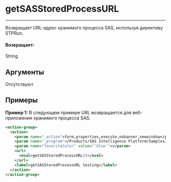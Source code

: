 # getSASStoredProcessURL

---

Возвращает URL-адрес хранимого процесса SAS, используя директиву STPRun.

#### Возвращает:

String

## Аргументы

Отсутствуют

## Примеры

**Пример 1:** В следующем примере URL возвращается для веб-приложения хранимого процесса SAS.
```xml
<action-group>
  <action>
    <param name="_action">form,properties,execute,nobanner,newwindow</param>
    <param name="_program">/Products/SAS Intelligence Platform/Samples/Sample: Stored Process Macro Variables</param>
    <param name="favoriteColor" value="'blue'"></param>
    <url>
      <eval>getSASStoredProcessURL()</eval>
    </url>
    <label>getSASStoredProcessURL testing</label>
  </action>
</action-group>
```

